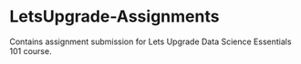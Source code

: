 # LetsUpgrade-Assignments
Contains assignment submission for Lets Upgrade Data Science Essentials 101 course.
